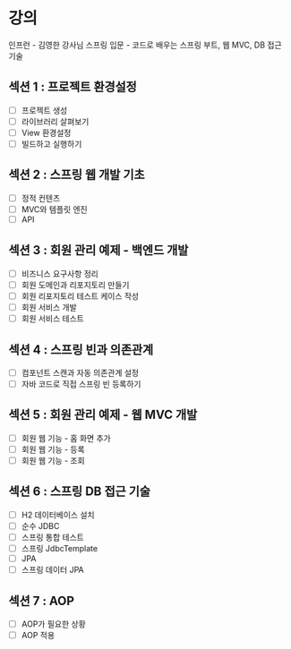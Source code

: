 # 강의
인프런 - 김영한 강사님
스프링 입문 - 코드로 배우는 스프링 부트, 웹 MVC, DB 접근 기술

## 섹션 1 : 프로젝트 환경설정
- [ ] 프로젝트 생성
- [ ] 라이브러리 살펴보기
- [ ] View 환경설정
- [ ] 빌드하고 실행하기
## 섹션 2 : 스프링 웹 개발 기초
- [ ] 정적 컨텐츠
- [ ] MVC와 템플릿 엔진
- [ ] API
## 섹션 3 : 회원 관리 예제 - 백엔드 개발
- [ ] 비즈니스 요구사항 정리
- [ ] 회원 도메인과 리포지토리 만들기
- [ ] 회원 리포지토리 테스트 케이스 작성
- [ ] 회원 서비스 개발
- [ ] 회원 서비스 테스트
## 섹션 4 : 스프링 빈과 의존관계
- [ ] 컴포넌트 스캔과 자동 의존관계 설정
- [ ] 자바 코드로 직접 스프링 빈 등록하기
## 섹션 5 : 회원 관리 예제 - 웹 MVC 개발
- [ ] 회원 웹 기능 - 홈 화면 추가
- [ ] 회원 웹 기능 - 등록
- [ ] 회원 웹 기능 - 조회
## 섹션 6 : 스프링 DB 접근 기술
- [ ] H2 데이터베이스 설치
- [ ] 순수 JDBC
- [ ] 스프링 통합 테스트
- [ ] 스프링 JdbcTemplate
- [ ] JPA
- [ ] 스프링 데이터 JPA
## 섹션 7 : AOP
- [ ] AOP가 필요한 상황
- [ ] AOP 적용
